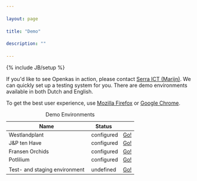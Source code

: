 ```yaml
---

layout: page

title: "Demo"

description: ""

---
```


{% include JB/setup %}



If you'd like to see Openkas in action, please contact <a href="mailto:info@serraict.com">Serra ICT (Marijn)</a>.
We can quickly set up a testing system for you. There are demo environments available in both Dutch and English.

To get the best user experience, use 
[Mozilla Firefox](http://www.mozilla.org/firefox/new/) or 
[Google Chrome](http://www.google.com/chrome/).

<table class="table table-striped table-hover">
    <caption>Demo Environments</caption>
    <thead>
        <tr>
            <th>Name</th>
            <th>Status</th>
            <th></th>
        </tr>
    </thead>
    <tbody>
        <tr>
            <td>Westlandplant</td>
            <td>
                <img src="/assets/themes/twitter/img/blank.png" class="flag flag-nl" alt="nl" /> configured</td>
            <td><a href="http://lai-westlandplnt.cloudapp.net/openkas" class="btn btn-success">Go!</a></td>
        </tr>
        <tr>
            <td>J&amp;P ten Have</td>
            <td><img src="/assets/themes/twitter/img/blank.png" class="flag flag-nl" alt="nl" /> configured</td>
            <td><a href="http://lai-tenhave-hw.cloudapp.net/openkas" class="btn btn-success">Go!</a></td>
        </tr>
        <tr>
            <td>Fransen Orchids</td>
            <td><img src="/assets/themes/twitter/img/blank.png" class="flag flag-nl" alt="nl" /> configured</td>
            <td><a href="http://lai-fransen.cloudapp.net/openkas" class="btn btn-success">Go!</a></td>
        </tr>
        <tr>
            <td>Potlilium</td>
            <td><img src="/assets/themes/twitter/img/blank.png" class="flag flag-nl" alt="nl" /> configured</td>
            <td><a href="http://lai-vdwetering.cloudapp.net/openkas" class="btn btn-success">Go!</a></td>
        </tr>
        <tr>
            <td colspan="3"> </td>
        </tr>
        <tr>
            <td>Test- and staging environment</td>
            <td><img src="/assets/themes/twitter/img/blank.png" class="flag flag-gb" alt="nl" /> undefined</td>
            <td><a href="https://appharbor.com/applications/openkas-staging" class="btn btn-warning">Go!</a></td>
        </tr>
    </tbody>
</table>

